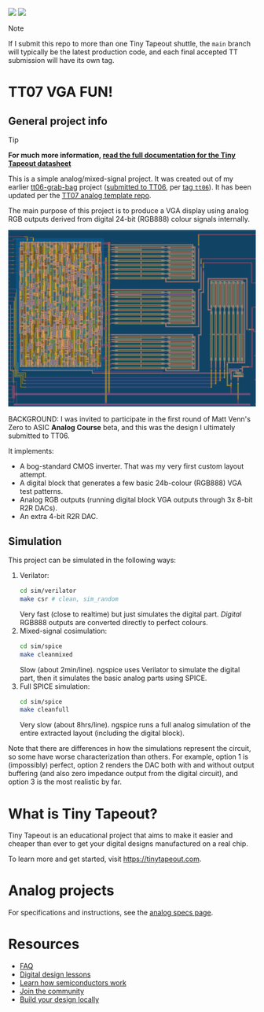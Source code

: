 ![](../../workflows/gds/badge.svg) ![](../../workflows/docs/badge.svg)

> [!NOTE]
> If I submit this repo to more than one Tiny Tapeout shuttle, the `main` branch will typically be the latest production code, and each final accepted TT submission will have its own tag.


# TT07 VGA FUN!

## General project info

> [!TIP]
> **For much more information, [read the full documentation for the Tiny Tapeout datasheet](docs/info.md)**

This is a simple analog/mixed-signal project. It was created out of my earlier [tt06-grab-bag](https://github.com/algofoogle/tt06-grab-bag) project ([submitted to TT06](https://tinytapeout.com/runs/tt06/492/), per [tag `tt06`](https://github.com/algofoogle/tt06-grab-bag/releases/tag/tt06)). It has been updated per the [TT07 analog template repo](https://github.com/TinyTapeout/tt07-analog-template).

The main purpose of this project is to produce a VGA display using analog RGB outputs derived from digital 24-bit (RGB888) colour signals internally.

![GDS layout render](./docs/layout.png)

BACKGROUND: I was invited to participate in the first round of Matt Venn's Zero to ASIC **Analog Course** beta, and this was the design I ultimately submitted to TT06.

It implements:
*   A bog-standard CMOS inverter. That was my very first custom layout attempt.
*   A digital block that generates a few basic 24b-colour (RGB888) VGA test patterns.
*   Analog RGB outputs (running digital block VGA outputs through 3x 8-bit R2R DACs).
*   An extra 4-bit R2R DAC.

## Simulation

This project can be simulated in the following ways:
1.  Verilator:
    ```bash
    cd sim/verilator
    make csr # clean, sim_random
    ```
    Very fast (close to realtime) but just simulates the digital part. *Digital* RGB888 outputs are converted directly to perfect colours.
2.  Mixed-signal cosimulation:
    ```bash
    cd sim/spice
    make cleanmixed
    ```
    Slow (about 2min/line). ngspice uses Verilator to simulate the digital part, then it simulates the basic analog parts using SPICE.
3.  Full SPICE simulation:
    ```bash
    cd sim/spice
    make cleanfull
    ```
    Very slow (about 8hrs/line). ngspice runs a full analog simulation of the entire extracted layout (including the digital block).

Note that there are differences in how the simulations represent the circuit, so some have worse characterization than others. For example, option 1 is (impossibly) perfect, option 2 renders the DAC both with and without output buffering (and also zero impedance output from the digital circuit), and option 3 is the most realistic by far.


# What is Tiny Tapeout?

Tiny Tapeout is an educational project that aims to make it easier and cheaper than ever to get your digital designs manufactured on a real chip.

To learn more and get started, visit https://tinytapeout.com.

# Analog projects

For specifications and instructions, see the [analog specs page](https://tinytapeout.com/specs/analog/).


# Resources

- [FAQ](https://tinytapeout.com/faq/)
- [Digital design lessons](https://tinytapeout.com/digital_design/)
- [Learn how semiconductors work](https://tinytapeout.com/siliwiz/)
- [Join the community](https://tinytapeout.com/discord)
- [Build your design locally](https://docs.google.com/document/d/1aUUZ1jthRpg4QURIIyzlOaPWlmQzr-jBn3wZipVUPt4)

